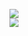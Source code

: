 [![](https://img.shields.io/badge/Made%20With-Github%20Spray-lightgrey.svg?style=for-the-badge&logo=github)](https://github.com/Annihil/github-spray#14536)  
[![](https://i.imgur.com/2DrTn0Z.gif)](https://github.com/Annihil/github-spray)